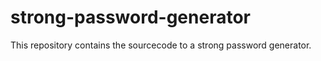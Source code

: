 # strong-password-generator
This repository contains the sourcecode to a strong password generator.
